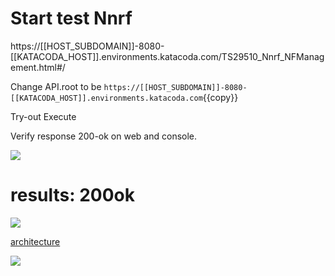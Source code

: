 # Start test Nnrf


https://[[HOST_SUBDOMAIN]]-8080-[[KATACODA_HOST]].environments.katacoda.com/TS29510_Nnrf_NFManagement.html#/


Change API.root to be  ```https://[[HOST_SUBDOMAIN]]-8080-[[KATACODA_HOST]].environments.katacoda.com```{{copy}}

Try-out
Execute

Verify response 200-ok on web and console.

![](3gpp-2.png)


# results:  200ok

![](3gpp-3.png)


[architecture](https://www.3gpp.org/news-events/1930-sys_architecture)

![](https://www.3gpp.org/images/articleimages/architecture_image01v3b.jpg)

